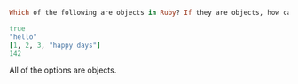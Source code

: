 ```ruby
Which of the following are objects in Ruby? If they are objects, how can you find out what class they belong to?

true
"hello"
[1, 2, 3, "happy days"]
142
```

All of the options are objects.